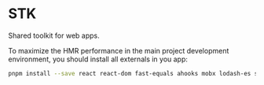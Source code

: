 # STK

Shared toolkit for web apps.

To maximize the HMR performance in the main project development environment, you should install all externals in you app:

```bash
pnpm install --save react react-dom fast-equals ahooks mobx lodash-es scheduler classix rfdc
```

